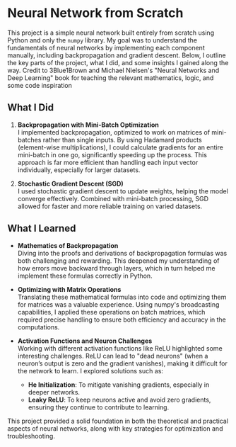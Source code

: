 # Neural Network from Scratch

This project is a simple neural network built entirely from scratch using Python and only the `numpy` library. My goal was to understand the fundamentals of neural networks by implementing each component manually, including backpropagation and gradient descent. Below, I outline the key parts of the project, what I did, and some insights I gained along the way. Credit to 3Blue1Brown and Michael Nielsen's "Neural Networks and Deep Learning" book for teaching the relevant mathematics, logic, and some code inspiration

## What I Did

1. **Backpropagation with Mini-Batch Optimization**  
   I implemented backpropagation, optimized to work on matrices of mini-batches rather than single inputs. By using Hadamard products (element-wise multiplications), I could calculate gradients for an entire mini-batch in one go, significantly speeding up the process. This approach is far more efficient than handling each input vector individually, especially for larger datasets.

2. **Stochastic Gradient Descent (SGD)**  
   I used stochastic gradient descent to update weights, helping the model converge effectively. Combined with mini-batch processing, SGD allowed for faster and more reliable training on varied datasets.

## What I Learned

- **Mathematics of Backpropagation**  
   Diving into the proofs and derivations of backpropagation formulas was both challenging and rewarding. This deepened my understanding of how errors move backward through layers, which in turn helped me implement these formulas correctly in Python.

- **Optimizing with Matrix Operations**  
   Translating these mathematical formulas into code and optimizing them for matrices was a valuable experience. Using numpy's broadcasting capabilities, I applied these operations on batch matrices, which required precise handling to ensure both efficiency and accuracy in the computations.

- **Activation Functions and Neuron Challenges**  
   Working with different activation functions like ReLU highlighted some interesting challenges. ReLU can lead to "dead neurons" (when a neuron’s output is zero and the gradient vanishes), making it difficult for the network to learn. I explored solutions such as:
   - **He Initialization**: To mitigate vanishing gradients, especially in deeper networks.
   - **Leaky ReLU**: To keep neurons active and avoid zero gradients, ensuring they continue to contribute to learning.

This project provided a solid foundation in both the theoretical and practical aspects of neural networks, along with key strategies for optimization and troubleshooting. 

